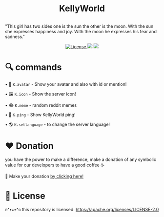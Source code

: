 <h1 align="center">KellyWorld</h1>

<p align="center">
<a><img alt="" src="https://raw.githubusercontent.com/sebastianjnuwu/KellyWorld/main/public/KellyWorld.png"/></a></p>

"This girl has two sides one is the sun the other is the moon. With the sun she expresses happiness and joy. With the moon he expresses his fear and sadness."

<p align="center">
<a href="https://opensource.org/licenses/Apache-2.0"><img alt="License" src="https://img.shields.io/badge/License-Apache%202.0-blue.svg"/>
</a>
<a href="https://www.codacy.com/gh/sebastianjnuwu/KellyWorld/dashboard?utm_source=github.com&amp;utm_medium=referral&amp;utm_content=sebastianjnuwu/KellyWorld&amp;utm_campaign=Badge_Grade"><img src="https://app.codacy.com/project/badge/Grade/54de4fc699eb493c83cbf5f9866d1cf5"/></a>
<a href="https://discord.gg/NDzFeDp8YE"><img src="https://discordapp.com/api/guilds/893997835412971570/widget.png">
</a>
</p>

# 🔍 commands 

   •  📸 `K.avatar` - Show your avatar and also with id or mention!
   
   •  🖼️ `K.icon` - Show the server icon!
   
   •  😂 `K.meme` - random reddit memes
   
   •  🏓 `K.ping` - Show KellyWorld ping!
   
   •  🌎 `K.setlanguage` - to change the server language!
  
# ❤️ Donation 

you have the power to make a difference, make a donation of any symbolic value for our developers to have a good coffee ☕

🌟 Make your donation [by clicking here!](https://ko-fi.com/sebastianjn007)

# 📃 License <br>
ฅ^•ﻌ•^ฅ this repository is licensed: https://apache.org/licenses/LICENSE-2.0

